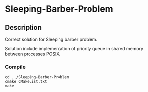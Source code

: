 # Sleeping-Barber-Problem

## Description

Correct solution for Sleeping barber problem.

Solution include implementation of priority queue in shared memory between processes POSIX.

### Compile
```
cd ../Sleeping-Barber-Problem
cmake CMakeList.txt
make
```
